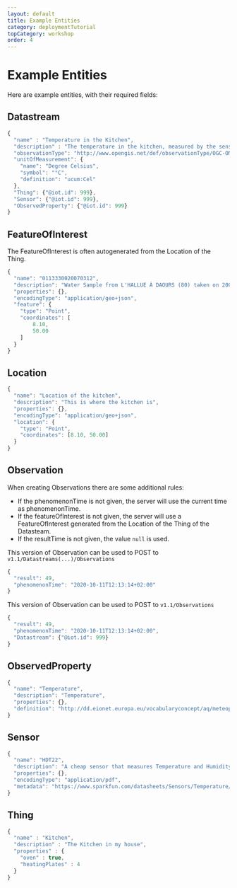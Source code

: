 ```yaml
---
layout: default
title: Example Entities
category: deploymentTutorial
topCategory: workshop
order: 4
---
```


# Example Entities

Here are example entities, with their required fields:


## Datastream

```javascript
{
  "name" : "Temperature in the Kitchen",
  "description" : "The temperature in the kitchen, measured by the sensor next to the window",
  "observationType": "http://www.opengis.net/def/observationType/OGC-OM/2.0/OM_Measurement",
  "unitOfMeasurement": {
    "name": "Degree Celsius",
    "symbol": "°C",
    "definition": "ucum:Cel"
  },
  "Thing": {"@iot.id": 999},
  "Sensor": {"@iot.id": 999},
  "ObservedProperty": {"@iot.id": 999}
}
```


## FeatureOfInterest

The FeatureOfInterest is often autogenerated from the Location of the Thing.
```javascript
{
  "name": "0113330020070312",
  "description": "Water Sample from L'HALLUE À DAOURS (80) taken on 2007-03-12 at 00:00:00",
  "properties": {},
  "encodingType": "application/geo+json",
  "feature": {
    "type": "Point",
    "coordinates": [
        8.10,
        50.00
    ]
  }
}
```


## Location

```javascript
{
  "name": "Location of the kitchen",
  "description": "This is where the kitchen is",
  "properties": {},
  "encodingType": "application/geo+json",
  "location": {
    "type": "Point",
    "coordinates": [8.10, 50.00]
  }
}
```


## Observation

When creating Observations there are some additional rules:
- If the phenomenonTime is not given, the server will use the current time as phenomenonTime.
- If the featureOfInterest is not given, the server will use a FeatureOfInterest generated from the Location of the Thing of the Datasteam.
- If the resultTime is not given, the value `null` is used.

This version of Observation can be used to POST to `v1.1/Datastreams(...)/Observations`
```javascript
{
  "result": 49,
  "phenomenonTime": "2020-10-11T12:13:14+02:00"
}
```

This version of Observation can be used to POST to `v1.1/Observations`
```javascript
{
  "result": 49,
  "phenomenonTime": "2020-10-11T12:13:14+02:00",
  "Datastream": {"@iot.id": 999}
}
```


## ObservedProperty

```javascript
{
  "name": "Temperature",
  "description": "Temperature",
  "properties": {},
  "definition": "http://dd.eionet.europa.eu/vocabularyconcept/aq/meteoparameter/54"
}
```


## Sensor

```javascript
{
  "name": "HDT22",
  "description": "A cheap sensor that measures Temperature and Humidity",
  "properties": {},
  "encodingType": "application/pdf",
  "metadata": "https://www.sparkfun.com/datasheets/Sensors/Temperature/DHT22.pdf"
}
```


## Thing

```javascript
{
  "name" : "Kitchen",
  "description" : "The Kitchen in my house",
  "properties" : {
    "oven" : true,
    "heatingPlates" : 4
  }
}
```




